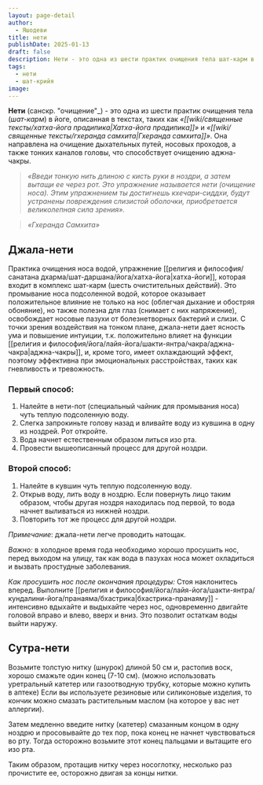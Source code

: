 ```yaml
---
layout: page-detail
author:
  - Яшодеви
title: нети
publishDate: 2025-01-13
draft: false
description: Нети - это одна из шести практик очищения тела шат-карм в йоге, направленная на очищение дыхательных путей, носовых проходов, а также тонких каналов головы, что способствует очищению аджна-чакры.
tags:
  - нети
  - шат-крийя
image:
---
```

**Нети** (санскр. "очищение"_) - это одна из шести практик очищения тела (_шат-карм_) в йоге, описанная в текстах, таких как _«[[wiki/священные тексты/хатха-йога прадипика|Хатха-йога прадипика]]»_ и _«[[wiki/священные тексты/гхеранда самхита|Гхеранда самхита]]»_. Она направлена на очищение дыхательных путей, носовых проходов, а также тонких каналов головы, что способствует очищению аджна-чакры.

>*«Введи тонкую нить длиною с кисть руки в ноздри, а затем вытащи ее через рот. Это упражнение называется нети (очищение носа).*
>*Этим упражнением ты достигнешь кхечари-сиддхи, будут устранены повреждения слизистой оболочки, приобретается великолепная сила зрения».*
 
>*«Гхеранда Самхита»*

## Джала-нети 
Практика очищения носа водой, упражнение [[религия и философия/санатана дхарма/шат-даршана/йога/хатха-йога|хатха-йоги]], которая входит в комплекс шат-карм (шесть очистительных действий). Это промывание носа подсоленной водой, которое оказывает положительное влияние не только на нос (облегчая дыхание и обостряя обоняние), но также полезна для глаз (снимает с них напряжение), освобождает носовые пазухи от болезнетворных бактерий и слизи. С точки зрения воздействия на тонком плане, джала-нети дает ясность ума и повышение интуиции, т.к. положительно влияет на функции [[религия и философия/йога/лайя-йога/шакти-янтра/чакра/аджна-чакра|аджна-чакры]], и, кроме того, имеет охлаждающий эффект, поэтому эффективна при эмоциональных расстройствах, таких как гневливость и тревожность.
### Первый способ: 
1. Налейте в нети-пот (специальный чайник для промывания носа) чуть теплую подсоленную воду.
2. Слегка запрокиньте голову назад и вливайте воду из кувшина в одну из ноздрей. Рот откройте.
3. Вода начнет естественным образом литься изо рта.
4. Провести вышеописанный процесс для другой ноздри. 

### Второй способ: 
1. Налейте в кувшин чуть теплую подсоленную воду.
2. Открыв воду, лить воду в ноздрю. Если повернуть лицо таким образом, чтобы другая ноздря находилась под первой, то вода начнет выливаться из нижней ноздри.
3. Повторить тот же процесс для другой ноздри.

*Примечание*: джала-нети легче проводить натощак. 

*Важно:* в холодное время года необходимо хорошо просушить нос, перед выходом на улицу, так как вода в пазухах носа может охладиться и вызвать простудные заболевания.

*Как просушить нос после окончания процедуры:*
Стоя наклонитесь вперед. Выполните [[религия и философия/йога/лайя-йога/шакти-янтра/кундалини-йога/пранаяма/бхастрика|бхастрика-пранаяму]] - интенсивно вдыхайте и выдыхайте через нос, одновременно двигайте головой вправо и влево, вверх и вниз. Это позволит остаткам воды выйти наружу.
## Сутра-нети 
Возьмите толстую нитку (шнурок) длиной 50 см и, растопив воск, хорошо смажьте один конец (7-10 см). (можно использовать  уретральный катетер или газоотводную трубку, которые можно купить в аптеке) Если вы используете резиновые или силиконовые изделия, то кончик можно смазать растительным маслом (на которое у вас нет аллергии).

Затем медленно введите нитку (катетер) смазанным концом в одну ноздрю и просовывайте до тех пор, пока конец не начнет чувствоваться во рту. Тогда осторожно возьмите этот конец пальцами и вытащите его изо рта. 

Таким образом, протащив нитку через носоглотку, несколько раз прочистите ее, осторожно двигая за концы нитки.